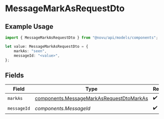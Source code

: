 # MessageMarkAsRequestDto

## Example Usage

```typescript
import { MessageMarkAsRequestDto } from "@novu/api/models/components";

let value: MessageMarkAsRequestDto = {
    markAs: "seen",
    messageId: "<value>",
};
```

## Fields

| Field                                                                                                | Type                                                                                                 | Required                                                                                             | Description                                                                                          |
| ---------------------------------------------------------------------------------------------------- | ---------------------------------------------------------------------------------------------------- | ---------------------------------------------------------------------------------------------------- | ---------------------------------------------------------------------------------------------------- |
| `markAs`                                                                                             | [components.MessageMarkAsRequestDtoMarkAs](../../models/components/messagemarkasrequestdtomarkas.md) | :heavy_check_mark:                                                                                   | N/A                                                                                                  |
| `messageId`                                                                                          | *components.MessageId*                                                                               | :heavy_check_mark:                                                                                   | N/A                                                                                                  |